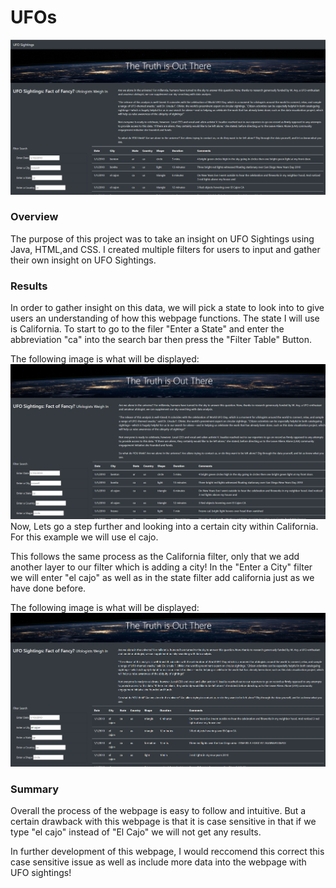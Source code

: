 # UFOs

![image](https://github.com/nypasha1928/UFOs/blob/main/static/images/UFO%20title%20img.png)

### Overview
The purpose of this project was to take an insight on UFO Sightings using Java, HTML,and CSS. I created multiple filters for users to input and gather their own insight on UFO Sightings.

### Results
In order to gather insight on this data, we will pick a state to look into to give users an understanding of how this webpage functions. The state I will use is California. To start to go to the filer "Enter a State" and enter the abbreviation "ca" into the search bar then press the "Filter Table" Button.

The following image is what will be displayed:
![image](https://github.com/nypasha1928/UFOs/blob/main/static/images/UFO%20State%20Results.png)
Now, Lets go a step further and looking into a certain city within California. For this example we will use el cajo.

This follows the same process as the California filter, only that we add another layer to our filter which is adding a city! In the "Enter a City" filter we will enter "el cajo" as well as in the state filter add california just as we have done before.

The following image is what will be displayed:
![image](https://github.com/nypasha1928/UFOs/blob/main/static/images/UFO%20%20City%20Results%20img.png)
### Summary
Overall the process of the webpage is easy to follow and intuitive. But a certain drawback with this webpage is that it is case sensitive in that if we type "el cajo" instead of "El Cajo" we will not get any results.

In further development of this webpage, I would reccomend this correct this case sensitive issue as well as include more data into the webpage with UFO sightings!
